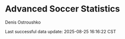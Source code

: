 # Advanced Soccer Statistics
Denis Ostroushko

<!-- gfm -->

Last successful data update: 2025-08-25 16:16:22 CST

